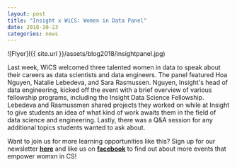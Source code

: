 ```yaml
---
layout: post
title: "Insight x WiCS: Women in Data Panel"
date: 2018-10-23
categories: news
---
```


![Flyer]({{ site.url }}/assets/blog2018/insightpanel.jpg)

Last week, WiCS welcomed three talented women in data to speak about their careers as data scientists and data engineers. The panel featured Hoa Nguyen, Natalie Lebedeva, and Sara Rasmussen. Nguyen, Insight's head of data engineering, kicked off the event with a brief overview of various fellowship programs, including the Insight Data Science Fellowship. Lebedeva and Rasmussmen shared projects they worked on while at Insight to give students an idea of what kind of work awaits them in the field of data science and engineering. Lastly, there was a Q&A session for any additional topics students wanted to ask about. 

Want to join us for more learning opportunities like this? Sign up for our newsletter [**here**][mailinglist] and like us on [**facebook**][facebook] to find out about more events that empower womxn in CS!

[mailinglist]: http://columbia.us9.list-manage.com/subscribe?u=4c6a1c710f8ab9cce10272368&id=593b5faa43
[facebook]:https://www.facebook.com/CUWICS
